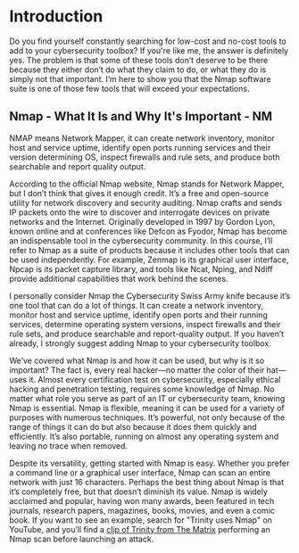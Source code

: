 # Introduction

Do you find yourself constantly searching for low-cost and no-cost tools to add to your cybersecurity toolbox? If you're like me, the answer is definitely yes. The problem is that some of these tools don’t deserve to be there because they either don’t do what they claim to do, or what they do is simply not that important. I’m here to show you that the Nmap software suite is one of those few tools that will exceed your expectations.

## Nmap - What It Is and Why It's Important - NM
NMAP means Network Mapper, it can create network inventory, monitor host and service uptime, identify open ports running services and their version determining OS, inspect firewalls and rule sets, and produce both searchable and report quality output.

According to the official Nmap website, Nmap stands for Network Mapper, but I don’t think that gives it enough credit. It’s a free and open-source utility for network discovery and security auditing. Nmap crafts and sends IP packets onto the wire to discover and interrogate devices on private networks and the Internet. Originally developed in 1997 by Gordon Lyon, known online and at conferences like Defcon as Fyodor, Nmap has become an indispensable tool in the cybersecurity community. In this course, I’ll refer to Nmap as a suite of products because it includes other tools that can be used independently. For example, Zenmap is its graphical user interface, Npcap is its packet capture library, and tools like Ncat, Nping, and Ndiff provide additional capabilities that work behind the scenes.

I personally consider Nmap the Cybersecurity Swiss Army knife because it’s one tool that can do a lot of things. It can create a network inventory, monitor host and service uptime, identify open ports and their running services, determine operating system versions, inspect firewalls and their rule sets, and produce searchable and report-quality output. If you haven’t already, I strongly suggest adding Nmap to your cybersecurity toolbox.

We’ve covered what Nmap is and how it can be used, but why is it so important? The fact is, every real hacker—no matter the color of their hat—uses it. Almost every certification test on cybersecurity, especially ethical hacking and penetration testing, requires some knowledge of Nmap. No matter what role you serve as part of an IT or cybersecurity team, knowing Nmap is essential. Nmap is flexible, meaning it can be used for a variety of purposes with numerous techniques. It’s powerful, not only because of the range of things it can do but also because it does them quickly and efficiently. It’s also portable, running on almost any operating system and leaving no trace when removed.

Despite its versatility, getting started with Nmap is easy. Whether you prefer a command line or a graphical user interface, Nmap can scan an entire network with just 16 characters. Perhaps the best thing about Nmap is that it’s completely free, but that doesn’t diminish its value. Nmap is widely acclaimed and popular, having won many awards, been featured in tech journals, research papers, magazines, books, movies, and even a comic book. If you want to see an example, search for "Trinity uses Nmap" on YouTube, and you’ll find a [clip of Trinity from The Matrix](https://www.youtube.com/watch?v=0PxTAn4g20U) performing an Nmap scan before launching an attack.

